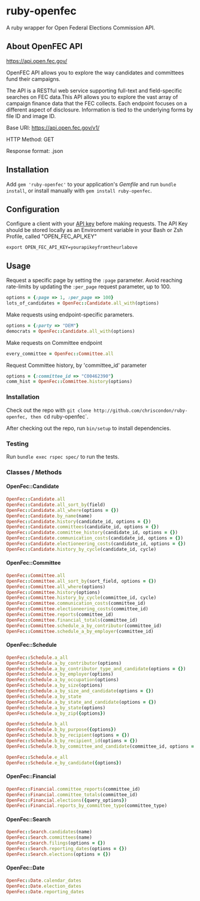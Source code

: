 # ruby-openfec


A ruby wrapper for Open Federal Elections Commission API.

## About OpenFEC API

https://api.open.fec.gov/

OpenFEC API allows you to explore the way candidates and committees fund their campaigns.

The API is a RESTful web service supporting full-text and field-specific searches on FEC data.This API allows you to explore the vast array of campaign finance data that the FEC collects. Each endpoint focuses on a different aspect of disclosure. Information is tied to the underlying forms by file ID and image ID.

Base URI:		  https://api.open.fec.gov/v1/

HTTP Method:	  GET

Response format: .json


## Installation

Add `gem 'ruby-openfec'` to your application's *Gemfile* and run `bundle install`, or install manually with `gem install ruby-openfec`.

## Configuration

Configure a client with your [API key](https://api.data.gov/signup/) before making requests.  The API Key should be stored locally as an Environment variable in your Bash or Zsh Profile, called "OPEN_FEC_API_KEY"

````
export OPEN_FEC_API_KEY=yourapikeyfromtheurlabove
````



## Usage


Request a specific page by setting the `:page` parameter. Avoid reaching rate-limits by updating the `:per_page` request parameter, up to 100.

```` rb
options = {:page => 1, :per_page => 100}
lots_of_candidates = OpenFec::Candidate.all_with(options)
````

Make requests using endpoint-specific parameters.

```` rb
options = {:party => "DEM"}
democrats = OpenFec::Candidate.all_with(options)
````

Make requests on Committee endpoint

```` rb
every_committee = OpenFec::Committee.all
````

Request Committee history, by 'committee_id' parameter
```` rb
options = {:committee_id => "C00462390"}
comm_hist = OpenFec::Committee.history(options)
````


### Installation

Check out the repo with `git clone http://github.com/chriscondon/ruby-openfec, then `cd ruby-openfec`.

After checking out the repo, run `bin/setup` to install dependencies.

### Testing

Run `bundle exec rspec spec/` to run the tests.


### Classes / Methods


#### OpenFec::Candidate

```ruby
OpenFec::Candidate.all
OpenFec::Candidate.all_sort_by(field)
OpenFec::Candidate.all_where(options = {})
OpenFec::Candidate.by_name(name)
OpenFec::Candidate.history(candidate_id, options = {})
OpenFec::Candidate.committees(candidate_id, options = {})
OpenFec::Candidate.committee_history(candidate_id, options = {})
OpenFec::Candidate.communication_costs(candidate_id, options = {})
OpenFec::Candidate.electioneering_costs(candidate_id, options = {})
OpenFec::Candidate.history_by_cycle(candidate_id, cycle)
```

#### OpenFec::Committee

```ruby
OpenFec::Committee.all
OpenFec::Committee.all_sort_by(sort_field, options = {})
OpenFec::Committee.all_where(options)
OpenFec::Committee.history(options)
OpenFec::Committee.history_by_cycle(committee_id, cycle)
OpenFec::Committee.communication_costs(committee_id)
OpenFec::Committee.electioneering_costs(committee_id)
OpenFec::Committee.reports(committee_id)
OpenFec::Committee.financial_totals(committee_id)
OpenFec::Committee.schedule_a_by_contributor(committee_id)
OpenFec::Committee.schedule_a_by_employer(committee_id)
```

#### OpenFec::Schedule

```ruby
OpenFec::Schedule.a_all
OpenFec::Schedule.a_by_contributor(options)
OpenFec::Schedule.a_by_contributor_type_and_candidate(options = {})
OpenFec::Schedule.a_by_employer(options)
OpenFec::Schedule.a_by_occupation(options)
OpenFec::Schedule.a_by_size(options)
OpenFec::Schedule.a_by_size_and_candidate(options = {})
OpenFec::Schedule.a_by_state
OpenFec::Schedule.a_by_state_and_candidate(options = {})
OpenFec::Schedule.a_by_state(options)
OpenFec::Schedule.a_by_zip({options})

OpenFec::Schedule.b_all
OpenFec::Schedule.b_by_purpose({options})
OpenFec::Schedule.b_by_recipient(options = {})
OpenFec::Schedule.b_by_recipient_id(options = {})
OpenFec::Schedule.b_by_committee_and_candidate(committee_id, options = {})

OpenFec::Schedule.e_all
OpenFec::Schedule.e_by_candidate({options})
```

#### OpenFec::Financial

```ruby
OpenFec::Financial.committee_reports(committee_id)
OpenFec::Financial.committee_totals(committee_id)
OpenFec::Financial.elections({query_options})
OpenFec::Financial.reports_by_committee_type(committee_type)
```

#### OpenFec::Search

```ruby
OpenFec::Search.candidates(name)
OpenFec::Search.committees(name)
OpenFec::Search.filings(options = {})
OpenFec::Search.reporting_dates(options = {})
OpenFec::Search.elections(options = {})
```

#### OpenFec::Date

```ruby
OpenFec::Date.calendar_dates
OpenFec::Date.election_dates
OpenFec::Date.reporting_dates
```




